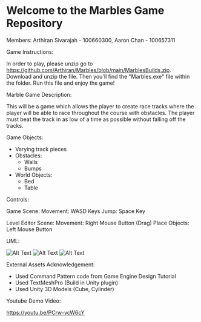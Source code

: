 # Welcome to the Marbles Game Repository

Members: Arthiran Sivarajah - 100660300, Aaron Chan - 100657311

Game Instructions:

In order to play, please unzip go to https://github.com/Arthiran/Marbles/blob/main/MarblesBuilds.zip. Download and unzip the file. Then you'll find the "Marbles.exe" file within the folder. Run this file and enjoy the game!

 
Marble Game Description: 

This will be a game which allows the player to create race tracks where the player will be able to race throughout the course with obstacles.
The player must beat the track in as low of a time as possible without falling off the tracks.

Game Objects:

- Varying track pieces
- Obstacles:
    - Walls
    - Bumps
- World Objects:
    - Bed
    - Table

Controls: 

Game Scene:
    Movement: WASD Keys
    Jump: Space Key

Level Editor Scene:
    Movement: Right Mouse Button (Drag)
    Place Objects: Left Mouse Button

UML:

![Alt Text](https://github.com/Arthiran/Marbles/blob/main/UML/UML1.png)
![Alt Text](https://github.com/Arthiran/Marbles/blob/main/UML/UML2.png)
![Alt Text](https://github.com/Arthiran/Marbles/blob/main/UML/UML3.png)

External Assets Acknowledgement:
- Used Command Pattern code from Game Engine Design Tutorial
- Used TextMeshPro (Build in Unity plugin)
- Used Unity 3D Models (Cube, Cylinder)

Youtube Demo Video:

https://youtu.be/PCrw-vcW6cY